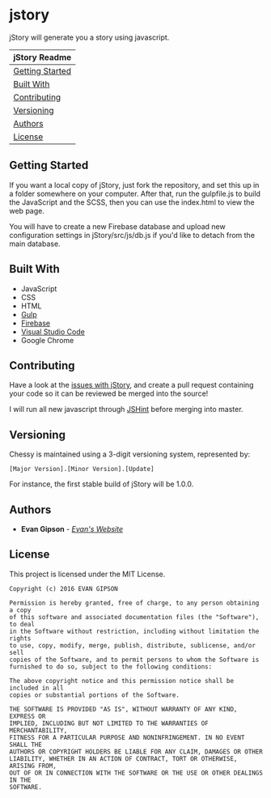 # jstory
jStory will generate you a story using javascript.

| jStory Readme |
|---|
| [Getting Started](#getting-started) |
| [Built With](#built-with) |
| [Contributing](#contributing)  |
| [Versioning](#versioning) |
| [Authors](#authors)  |
| [License](#license) |

## Getting Started
If you want a local copy of jStory, just fork the repository, and set this up in a folder somewhere on your computer. After that, run the gulpfile.js to build the JavaScript and the SCSS, then you can use the index.html to view the web page.

You will have to create a new Firebase database and upload new configuration settings in jStory/src/js/db.js if you'd like to detach from the main database.

## Built With
* JavaScript
* CSS
* HTML
* [Gulp](http://gulpjs.com/)
* [Firebase](https://firebase.google.com/)
* [Visual Studio Code](https://code.visualstudio.com/)
* Google Chrome

## Contributing
Have a look at the [issues with jStory](https://github.com/evangipson/jstory/issues), and create a pull request containing your code so it can be reviewed be merged into the source!

I will run all new javascript through [JSHint](http://jshint.com/) before merging into master.

## Versioning
Chessy is maintained using a 3-digit versioning system, represented by:
```
[Major Version].[Minor Version].[Update]
```
For instance, the first stable build of jStory will be 1.0.0.

## Authors
* **Evan Gipson** - *[Evan's Website](https://evangipson.com/)*

## License
This project is licensed under the MIT License.
```
Copyright (c) 2016 EVAN GIPSON

Permission is hereby granted, free of charge, to any person obtaining a copy
of this software and associated documentation files (the "Software"), to deal
in the Software without restriction, including without limitation the rights
to use, copy, modify, merge, publish, distribute, sublicense, and/or sell
copies of the Software, and to permit persons to whom the Software is
furnished to do so, subject to the following conditions:

The above copyright notice and this permission notice shall be included in all
copies or substantial portions of the Software.

THE SOFTWARE IS PROVIDED "AS IS", WITHOUT WARRANTY OF ANY KIND, EXPRESS OR
IMPLIED, INCLUDING BUT NOT LIMITED TO THE WARRANTIES OF MERCHANTABILITY,
FITNESS FOR A PARTICULAR PURPOSE AND NONINFRINGEMENT. IN NO EVENT SHALL THE
AUTHORS OR COPYRIGHT HOLDERS BE LIABLE FOR ANY CLAIM, DAMAGES OR OTHER
LIABILITY, WHETHER IN AN ACTION OF CONTRACT, TORT OR OTHERWISE, ARISING FROM,
OUT OF OR IN CONNECTION WITH THE SOFTWARE OR THE USE OR OTHER DEALINGS IN THE
SOFTWARE.
```

